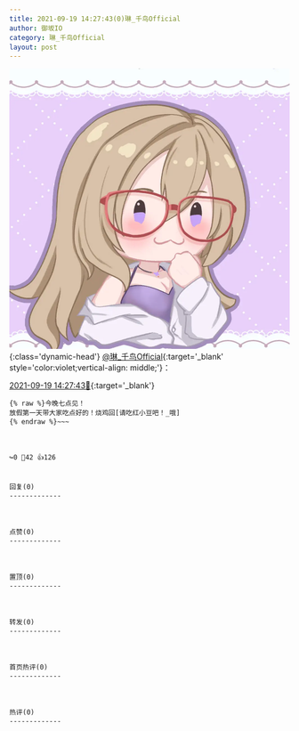 ```yaml
---
title: 2021-09-19 14:27:43(0)琳_千鸟Official
author: 御坂IO
category: 琳_千鸟Official
layout: post
---
```


![img](/images/c0a88f85ebd0d056f37b114e0748e69556c8b488.jpg){:class='dynamic-head'}
[@琳_千鸟Official](https://space.bilibili.com/1620923329/dynamic){:target='_blank' style='color:violet;vertical-align: middle;'}：

[2021-09-19 14:27:43🔗](https://t.bilibili.com/572065862596444329){:target='_blank'}

~~~
{% raw %}今晚七点见！
放假第一天带大家吃点好的！烧鸡回[请吃红小豆吧！_哦]
{% endraw %}~~~



↪️0 💬42 👍126


回复(0)
-------------



点赞(0)
-------------



置顶(0)
-------------



转发(0)
-------------



首页热评(0)
-------------



热评(0)
-------------



